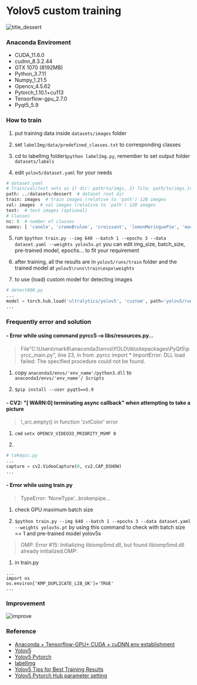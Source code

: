 # Yolov5 custom training
![title_dessert](https://user-images.githubusercontent.com/51041343/152417402-0476e02b-50eb-49c6-afe4-ecc8058bbf90.PNG)

### Anaconda Enviroment

- CUDA_11.6.0
- cudnn_8.3.2.44
- GTX 1070 (8192MB)
- Python_3.7.11
- Numpy_1.21.5
- Opencv_4.5.62
- Pytorch_1.10.1+cu113
- Tensorflow-gpu_2.7.0
- Pyqt5_5.9

### How to train

1. put training data inside `datasets/images` folder

2. set `labelImg/data/predefined_classes.txt` to corresponding classes

3. cd to labelImg folder`$python labelImg.py`, remember to set output folder `datasets/labels`

4. edit `yolov5/dataset.yaml` for your needs
```python
# dataset.yaml
# Train/val/test sets as 1) dir: path/to/imgs, 2) file: path/to/imgs.txt, or 3) list: [path/to/imgs1, path/to/imgs2, ..]
path: ../datasets/dessert  # dataset root dir
train: images  # train images (relative to 'path') 128 images
val: images  # val images (relative to 'path') 128 images
test:  # test images (optional)
# Classes
nc: 8  # number of classes
names: [ 'canele', 'cremeBrulee', 'croissant', 'lemonMeringuePie', 'macaron', 'madeleine', 'millefeuille', 'souffle' ]  # class names
```
5. run `$python train.py --img 640 --batch 1 --epochs 3 --data dataset.yaml --weights yolov5s.pt` you can edit img_size, batch_size, pre-trained model, epochs... to fit your requirement

6. after training, all the results are in `yolov5/runs/train` folder and the trained model at `yolov5\runs\train\expx\weights`

7. to use (load) custom model for detecting images
```python
# detect000.py
...
model = torch.hub.load('ultralytics/yolov5', 'custom', path='yolov5/runs/train/exp?/weights/best.pt', force_reload=True)
...
```

### Frequently error and solution

#### - Error while using command pyrcc5 –o libs/resources.py…
> File"C:\Users\mark8\anaconda3\envs\YOLO\lib\sitepackages\PyQt5\pyrcc_main.py", line 23, in <module>
from .pyrcc import *
ImportError: DLL load failed: The specified procedure could not be found.

1. copy `anaconda3/envs/'env_name'/python3.dll` to `anaconda3/envs/'env_name'/ Scripts`

2. `$pip install --user pyqt5==5.9`

#### - CV2: "[ WARN:0] terminating async callback" when attempting to take a picture
> !_src.empty() in function 'cvtColor' error

1.  `cmd` `setx OPENCV_VIDEOIO_PRIORITY_MSMF 0`

2. 
```python
# takepic.py 
...
capture = cv2.VideoCapture(0, cv2.CAP_DSHOW)
...
```

#### - Error while using train.py
> TypeError: ‘NoneType‘…brokenpipe…

1. check GPU maximum batch size

2. `$python train.py --img 640 --batch 1 --epochs 3 --data dataset.yaml --weights yolov5s.pt` by using this command to check with batch size == 1 and pre-trained model yolov5s

> OMP: Error #15: Initializing libiomp5md.dll, but found libiomp5md.dll already initialized.OMP:

1. in train.py
```
...
import os
os.environ['KMP_DUPLICATE_LIB_OK']='TRUE'
...
```

### Improvement
![improve](https://user-images.githubusercontent.com/51041343/152417879-8c66fd98-4d24-4aa8-b164-d6ccbda28203.PNG)

### Reference

- [Anaconda + Tensorflow-GPU+ CUDA + cuDNN env establishment](https://medium.com/%E9%9B%9E%E9%9B%9E%E8%88%87%E5%85%94%E5%85%94%E7%9A%84%E5%B7%A5%E7%A8%8B%E4%B8%96%E7%95%8C/%E6%A9%9F%E5%99%A8%E5%AD%B8%E7%BF%92-ml-note-windows-%E6%90%AD%E5%BB%BAtensorflow-gpu-%E7%92%B0%E5%A2%83-anaconda-tensorflow-gpu-cuda-cudnn-a047c0f275f4)
- [Yolov5](https://github.com/ultralytics/yolov5)
- [Yolov5 Pytorch](https://pytorch.org/hub/ultralytics_yolov5/)
- [labelImg](https://github.com/tzutalin/labelImg)
- [Yolov5 Tips for Best Training Results](https://docs.ultralytics.com/tutorials/training-tips-best-results/)
- [Yolov5 Pytorch Hub parameter setting](https://docs.ultralytics.com/tutorials/pytorch-hub/)




